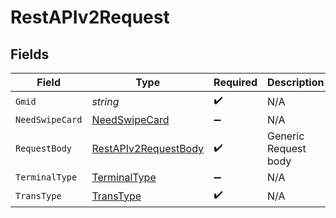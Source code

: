 # RestAPIv2Request


## Fields

| Field                                                                   | Type                                                                    | Required                                                                | Description                                                             |
| ----------------------------------------------------------------------- | ----------------------------------------------------------------------- | ----------------------------------------------------------------------- | ----------------------------------------------------------------------- |
| `Gmid`                                                                  | *string*                                                                | :heavy_check_mark:                                                      | N/A                                                                     |
| `NeedSwipeCard`                                                         | [NeedSwipeCard](../../Models/Shared/NeedSwipeCard.md)                   | :heavy_minus_sign:                                                      | N/A                                                                     |
| `RequestBody`                                                           | [RestAPIv2RequestBody](../../Models/Operations/RestAPIv2RequestBody.md) | :heavy_check_mark:                                                      | Generic Request body                                                    |
| `TerminalType`                                                          | [TerminalType](../../Models/Shared/TerminalType.md)                     | :heavy_minus_sign:                                                      | N/A                                                                     |
| `TransType`                                                             | [TransType](../../Models/Shared/TransType.md)                           | :heavy_check_mark:                                                      | N/A                                                                     |